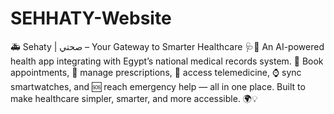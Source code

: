 # SEHHATY-Website
🚑 Sehaty | صحتي – Your Gateway to Smarter Healthcare 🩺📲 An AI-powered health app integrating with Egypt’s national medical records system. 📅 Book appointments, 💊 manage prescriptions, 🧠 access telemedicine, ⌚ sync smartwatches, and 🆘 reach emergency help — all in one place. Built to make healthcare simpler, smarter, and more accessible. 🌍💡
